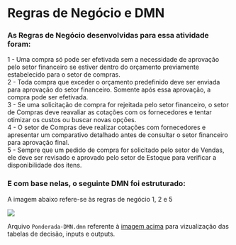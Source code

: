 # Regras de Negócio e DMN

### As Regras de Negócio desenvolvidas para essa atividade foram:

1 - Uma compra só pode ser efetivada sem a necessidade de aprovação pelo setor financeiro se estiver dentro do orçamento previamente estabelecido para o setor de compras. <br>
2 - Toda compra que exceder o orçamento predefinido deve ser enviada para aprovação do setor financeiro. Somente após essa aprovação, a compra pode ser efetivada. <br>
3 - Se uma solicitação de compra for rejeitada pelo setor financeiro, o setor de Compras deve reavaliar as cotações com os fornecedores e tentar otimizar os custos ou buscar novas opções. <br>
4 - O setor de Compras deve realizar cotações com fornecedores e apresentar um comparativo detalhado antes de consultar o setor financeiro para aprovação final. <br>
5 - Sempre que um pedido de compra for solicitado pelo setor de Vendas, ele deve ser revisado e aprovado pelo setor de Estoque para verificar a disponibilidade dos itens. <br>

### E com base nelas, o seguinte DMN foi estruturado:

A imagem abaixo refere-se às regras de negócio 1, 2 e 5 <br>

<img src="DMN.png">

Arquivo `Ponderada-DMN.dmn` referente à [imagem acima](https://github.com/luizarsantana/Ponderadas/blob/c4903b863e35eeb5d9a42036c0a31e7f4ec5fee7/M%C3%B3dulo%20SAP/DMN/Ponderada-DMN.dmn) para vizualização das tabelas de decisão, inputs e outputs.
